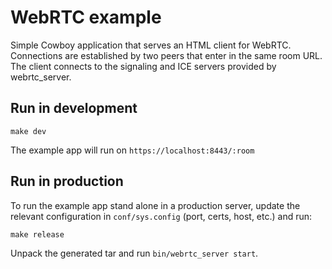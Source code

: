 # WebRTC example

Simple Cowboy application that serves an HTML client for WebRTC.
Connections are established by two peers that enter in the same room URL.
The client connects to the signaling and ICE servers provided by webrtc_server.

## Run in development

    make dev

The example app will run on `https://localhost:8443/:room`

## Run in production

To run the example app stand alone in a production server, update the
relevant configuration in `conf/sys.config` (port, certs, host, etc.)
and run:

    make release

Unpack the generated tar and run `bin/webrtc_server start`.
